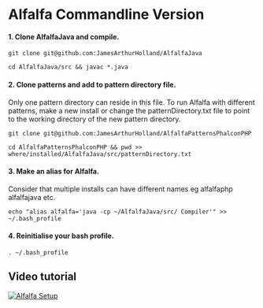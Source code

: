 # **Alfalfa Commandline Version**
#### 1. Clone AlfalfaJava and compile.

```git clone git@github.com:JamesArthurHolland/AlfalfaJava```

```cd AlfalfaJava/src && javac *.java```
 
#### 2. Clone patterns and add to pattern directory file. 
Only one pattern directory can reside in this file. To run Alfalfa with different patterns, make a new install 
or change the patternDirectory.txt file to point to the working directory of the new pattern directory.

```git clone git@github.com:JamesArthurHolland/AlfalfaPatternsPhalconPHP```

```cd AlfalfaPatternsPhalconPHP && pwd >> where/installed/AlfalfaJava/src/patternDirectory.txt```

#### 3. Make an alias for Alfalfa. 
Consider that multiple installs can have different names eg alfalfaphp alfalfajava etc.

```echo "alias alfalfa='java -cp ~/AlfalfaJava/src/ Compiler'" >> ~/.bash_profile```

#### 4. Reinitialise your bash profile.

```. ~/.bash_profile```

## Video tutorial

[![Alfalfa Setup](http://img.youtube.com/vi/b-euwq0upoc/0.jpg)](https://youtu.be/b-euwq0upoc "Alfalfa Setup")
